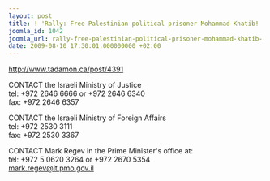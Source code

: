 ```yaml
---
layout: post
title: ! 'Rally: Free Palestinian political prisoner Mohammad Khatib! '
joomla_id: 1042
joomla_url: rally-free-palestinian-political-prisoner-mohammad-khatib-
date: 2009-08-10 17:30:01.000000000 +02:00
---
```

<p><a title="Mohammad Khatib" href="http://www.tadamon.ca/post/4391">http://www.tadamon.ca/post/4391</a></p>
<p>CONTACT the Israeli Ministry of Justice<br />tel: +972 2646 6666 or +972 2646 6340<br />fax: +972 2646 6357</p>
<p>CONTACT the Israeli Ministry of Foreign Affairs<br />tel: +972 2530 3111<br />fax: +972 2530 3367</p>
CONTACT Mark Regev in the Prime Minister's office at:<br />tel: +972 5 0620 3264 or +972 2670 5354<br /> <a href="mailto:mark.regev@it.pmo.gov.il" target="_blank">mark.regev@it.pmo.gov.il</a>
